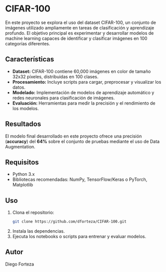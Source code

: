 # CIFAR-100

En este proyecto se explora el uso del dataset CIFAR-100, un conjunto de imágenes utilizado ampliamente en tareas de clasificación y aprendizaje profundo. El objetivo principal es experimentar y desarrollar modelos de machine learning capaces de identificar y clasificar imágenes en 100 categorías diferentes.

## Características

- **Dataset:** CIFAR-100 contiene 60,000 imágenes en color de tamaño 32x32 píxeles, distribuidas en 100 clases.
- **Procesamiento:** Incluye scripts para cargar, preprocesar y visualizar los datos.
- **Modelado:** Implementación de modelos de aprendizaje automático y redes neuronales para clasificación de imágenes.
- **Evaluación:** Herramientas para medir la precisión y el rendimiento de los modelos.

## Resultados

El modelo final desarrollado en este proyecto ofrece una precisión (**accuracy**) del **64%** sobre el conjunto de pruebas mediante el uso de Data Augmentation.

## Requisitos

- Python 3.x
- Bibliotecas recomendadas: NumPy, TensorFlow/Keras o PyTorch, Matplotlib

## Uso

1. Clona el repositorio:
   ```bash
   git clone https://github.com/dforteza/CIFAR-100.git
   ```
2. Instala las dependencias.
3. Ejecuta los notebooks o scripts para entrenar y evaluar modelos.

## Autor

Diego Forteza
